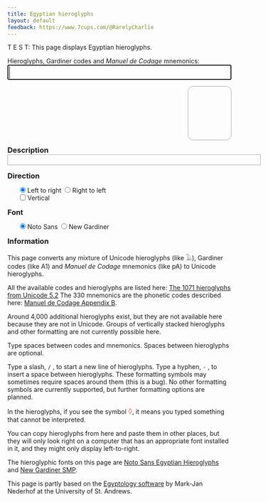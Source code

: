 ```yaml
---
title: Egyptian hieroglyphs
layout: default
feedback: https://www.7cups.com/@RarelyCharlie
---
```

T E S T: This page displays Egyptian hieroglyphs.
<script src="/assets/hieromap.js"></script>
<style>
@import url(//fonts.googleapis.com/earlyaccess/notosansegyptianhieroglyphs.css);
@font-face {
  font-family: 'NewGardiner';
  font-style: normal;
  font-weight: 400;
  src: url(/assets/NewGardinerSMP.ttf) format('truetype');
	}
input {margin: 0;}
#latin {font-size: 24px; width: 100%;}
#egypt {font-family: 'Noto Sans Egyptian Hieroglyphs';
	font-size: 72px; line-height: 120px;
	overflow-wrap: break-word;
	border: 1px solid #aaa; margin: 0;
	border-radius: 12px; padding: 0 12px;
	min-height: 120px; min-width: 1em;
	float: right; margin-bottom: 12px;
	transform: scaleX(-1);
	writing-mode: vertical-rl;}
#egypt+* {clear: both;}
span {position: relative; display: inline-block; margin: 0; padding: 0;}
span.top {top: -34px; text-align: center;}
span.bot {text-align: center;}
del {color: #f88; text-decoration: none;}
.indent {margin-left: 2em;}
.warning {color: #a00;}
#english {min-height: 1em; width: 40em; border: 1px solid #aaa; padding: 4px;
	max-height: 6.5em; overflow-y: auto; margin: 0 0 1em 0;}
hr {margin: 2px 0;}
h3 {margin: 0;}
</style>

<p><label for="latin">Hieroglyphs, Gardiner codes and <em>Manuel de Codage</em> mnemonics:</label><br/>
<input type="text" id="latin" autofocus autocomplete="off" autocorrect="off" autocapitalize="off" spellcheck="false"/></p>

<div id="egypt"></div>

### Description
<div id="english"></div>

### Direction
<p class="indent">
<label for="dirltr"><input type="radio" id="dirltr" name="dir" onclick="flip(false)" checked> Left to right</label>&nbsp;
<label for="dirrtl"><input type="radio" id="dirrtl" name="dir" onclick="flip(true)"> Right to left</label><br/>
<label for="dirvert"><input type="checkbox" id="dirvert" name="dirvert" onclick="vert(this)"> Vertical</label>
</p>

### Font
<p class="indent">
<label for="fontn"><input type="radio" id="fontn" name="font" checked onclick="font(true)"> Noto Sans</label>&nbsp;
<label for="fontg"><input type="radio" id="fontg" name="font" onclick="font(false)"> New Gardiner</label>
</p>

### Information
This page converts any mixture of Unicode hieroglyphs (like 𓄿), Gardiner codes (like A1) and <em>Manuel de Codage</em> mnemonics (like pA) to Unicode hieroglyphs.

All the available codes and hieroglyphs are listed here: [The 1071 hieroglyphs from Unicode 5.2](https://mjn.host.cs.st-andrews.ac.uk/egyptian/unicode/tablemain.html) The 330 mnemonics are the phonetic codes described here: [Manuel de Codage Appendix B](http://www.catchpenny.org/codage/#app2).

Around 4,000 additional hieroglyphs exist, but they are not available here because they are not in Unicode. Groups of vertically stacked hieroglyphs and other formatting are not currently possible here.

Type spaces between codes and mnemonics. Spaces between hieroglyphs are optional.

Type a slash, `/` , to start a new line of hieroglyphs. Type a hyphen, `-` , to insert a space between hieroglyphs. These formatting symbols may sometimes require spaces around them (this is a bug). No other formatting symbols are currently supported, but further formatting options are planned.

In the hieroglyphs, if you see the symbol <big><del>&#9674;</del></big>, it means you typed something that cannot be interpreted.

You can copy hieroglyphs from here and paste them in other places, but they will only look right on a computer that has an appropriate font installed in it, and they might only display left-to-right.

The hieroglyphic fonts on this page are [Noto Sans Egyptian Hieroglyphs](https://www.google.com/get/noto/#sans-egyp) and [New Gardiner SMP](https://mjn.host.cs.st-andrews.ac.uk/egyptian/fonts/newgardiner.html).

This page is partly based on the [Egyptology software](https://mjn.host.cs.st-andrews.ac.uk/egyptian/) by Mark-Jan Nederhof at the University of St. Andrews.

<script>
latin = document.getElementById('latin')
warning = document.getElementById('warning')
english = document.getElementById('english')
pending = null
egypt = '' // eventual output

basemap = { // baseline adjustments...
	N5: 18
	}

convert = function () { // this is the converter!
	input = latin.value.replace(/([-\/\[\]\(\)])/g, '$1 ')
	egypt = ''
	var cc = input.split(/(?=[ -\/\[\]\(\)])/)
	level = 0 // 0 = normal, 1 = bottom, 2 = middle, 3 = top
	for (let c of cc) {
		c = c.trim()
		switch (c) {
			case '': continue
			case '[': // switch to top
				addspan(level = 3)
				break
			case ']': // switch to normal
				addspan(level = 0)
				break
			case '/':
				if (level == 3) addspan(level = 1) // switch to bottom
				else egypt += '<br/>'
				break
			case '-':
				egypt += '&nbsp;'
				break
			default:
				if (c in mnemmap) c = mnemmap[c]
				var i = codemap.indexOf(c)
				if (i >= 0) {
					let g = String.fromCodePoint(77824 + i)
					if (level == 0 && c in basemap)
					  egypt += '<span style="position: relative; top: ' 
					    + (-basemap[c]) + 'px;">' + g + '</span>'
					else egypt += g
					//if (e) e += '<br/>'
					//e += getdesc(p, true)
					}
				else {
					egypt += '<del>\u25ca</del>'
					//if (e) e += '<br/>'
					//e += '<span class="warning">' + p + ' — unknown</span>'
					}				
			}

		}
		
	document.getElementById('egypt').innerHTML = egypt
	stack()
	}
	
addspan = function (level) {
	switch (level) {
		case 3:
			egypt += '<span class="stack"><span class="top">'
			break
		case 2:
			egypt += '</span><span class="mid">'
			break
		case 1:
			egypt += '</span><span class="bot">'
			break
		case 0:
			egypt += '</span></span>'
			break			
		}
	}
	
stack = function () {
	var ss = document.getElementsByClassName('stack')
	for (let s of ss) {
		let s0 = s.firstElementChild, s1 = s.lastElementChild
		let w = Math.max(s0.offsetWidth, s1.offsetWidth)
		s0.style.position = 'absolute'
		s.style.width = s0.style.width = s1.style.width = w + 'px'
		}
	}

addEventListener('keyup', () => {
	if (pending) clearTimeout(pending)
	pending = setTimeout(convert, 600)
	}) // keypress

flip = function (rtl) {
	var s = document.getElementById('egypt').style
	s.float = rtl? 'right' : 'left'
	s.transform = rtl? 'scaleX(-1)' : 'none'
	}
flip(false)

vert = function (box) {
	document.getElementById('egypt').style.writingMode = box.checked? 'vertical-rl' : 'initial'
	}
vert({checked: false})
	
font = function (noto) {
	var s = document.getElementById('egypt').style
	s.fontFamily = noto? 'Noto Sans Egyptian Hieroglyphs' : 'NewGardiner'
	s.letterSpacing = noto? '0' : '6px'
	}
font(true)
	
getdesc = function (p, sentence) {
	var t = descmap[p]
	if (t.indexOf('[') >= 0) {
		var ff = t.split('['), t = ''
		ff.forEach(f => {
			if (f.indexOf(']') > 0) {
				var p = f.replace(/\].*/, '')
				var r = f.replace(/.+]/, '')
				t += getdesc(p, false) + ' (' + p + ') ' + r
				}
			else t += f
			})
		}
	if (sentence) t = p + ': ' + t.charAt(0).toUpperCase() + t.substr(1)
	return t
	}
</script>
